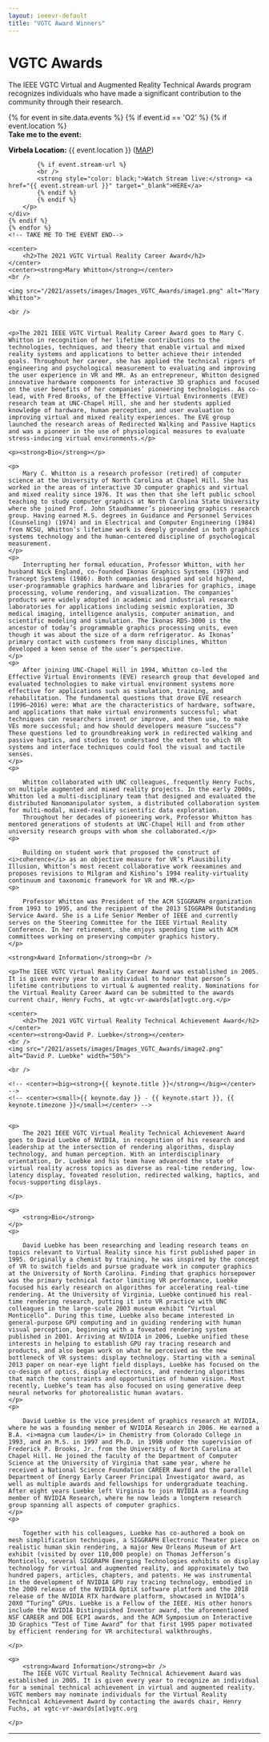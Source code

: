 ```yaml
---
layout: ieeevr-default
title: "VGTC Award Winners"
---
```


<style>
    <style>* {
        box-sizing: border-box;
    }

    .exhibitors-center {
        margin: auto;
        width: 90%;
    }

    .exhibitors-row {
        display: flex;
        background-color: #00aeef;
        border-radius: 10px;
        padding: 10px;
    }

    .exhibitors-column {
        flex: 50%;
        padding: 20px;
        position: relative;
    }

    .styled-table {
        border-collapse: collapse;
        margin: 25px 0;
        font-size: 0.8em;
        font-family: sans-serif;
        /*min-width: 400px;*/
        box-shadow: 0 0 20px rgba(0, 0, 0, 0.15);
        display: table;
    }

    .styled-table thead tr {
        background-color: #00aeef;
        color: #ffffff;
        text-align: left;
    }

    .styled-table th,
    .styled-table td {
        padding: 12px 15px;
        width: 50%;
    }

    .styled-table tbody tr {
        border-bottom: 1px solid #dddddd;
    }

    .styled-table tbody tr:nth-of-type(even) {
        background-color: #f3f3f3;
    }

    .styled-table tbody tr:last-of-type {
        border-bottom: 2px solid #00aeef;
    }

    .styled-table tbody tr.active-row {
        font-weight: bold;
        color: #00aeef;
    }

    /* Collapsible */
    input[type='checkbox'] {
        display: none;
    }

    .wrap-collabsible {
        margin: 1.2rem 0;
    }

    .lbl-toggle {
        display: block;
        font-weight: bold;
        /* font-family: monospace; */
        font-size: 1rem;
        text-align: left;
        padding: 0.1rem;
        color: #00aeef;
        background: #ffffff;
        cursor: pointer;
        border-radius: 7px;
        transition: all 0.25s ease-out;
    }

    .lbl-toggle:hover {
        /*color: #FFF;*/
    }

    .lbl-toggle::before {
        content: ' ';
        display: inline-block;
        border-top: 5px solid transparent;
        border-bottom: 5px solid transparent;
        border-left: 5px solid currentColor;
        vertical-align: middle;
        margin-right: .7rem;
        transform: translateY(-2px);
        transition: transform .2s ease-out;
    }

    .toggle:checked+.lbl-toggle::before {
        transform: rotate(90deg) translateX(-3px);
    }

    .collapsible-content {
        max-height: 0px;
        overflow: hidden;
        transition: max-height .25s ease-in-out;
    }

    .toggle:checked+.lbl-toggle+.collapsible-content {
        max-height: 1500px;
    }

    .toggle:checked+.lbl-toggle {
        border-bottom-right-radius: 0;
        border-bottom-left-radius: 0;
    }

    .collapsible-content .content-inner {
        background: white;
        /* rgba(0, 105, 255, .2);*/
        border-bottom: 1px solid rgba(0, 105, 255, .45);
        border-bottom-left-radius: 7px;
        border-bottom-right-radius: 7px;
        padding: .5rem 1rem;
    }

    .collapsible-content p {
        margin-bottom: 0;
    }



    /* video container */
    .video-container {
        overflow: hidden;
        position: relative;
        width: 100%;
    }

    .video-container::after {
        padding-top: 56.25%;
        /* 75% if 4:3*/
        display: block;
        content: '';
    }

    .video-container iframe {
        position: absolute;
        top: 0;
        left: 0;
        width: 100%;
        height: 100%;
    }

    /* Thumbnails box */
    .box {
        border-radius: 5px;
        padding: 20px;
    }

    .box:nth-child(even) {
        color: red;
    }

    .wrapper {
        display: grid;
        /* border: 1px solid #000; */
        grid-gap: 10px;
        grid-template-columns: repeat(auto-fill, 150px 30%);
    }

    .styled-table2 {
        border-collapse: collapse;
        margin: 25px 0;
        font-size: 0.8em;
        font-family: sans-serif;
        /*min-width: 400px;*/
        box-shadow: 0 0 20px rgba(0, 0, 0, 0.15);
        display: table;
        width: 50%;
        margin-left: auto;
        margin-right: auto;


    }

    .styled-table2 thead tr {
        background-color: #00aeef;
        color: #ffffff;
        text-align: left;
    }

    .styled-table2 th,
    .styled-table2 td {
        padding: 12px 15px;
        width: 50%;
    }

    .styled-table2 tbody tr {
        border-bottom: 1px solid #dddddd;
    }

    .styled-table2 tbody tr:nth-of-type(even) {
        background-color: #f3f3f3;
    }

    .styled-table2 tbody tr:last-of-type {
        border-bottom: 2px solid #00aeef;
    }

    .styled-table2 tbody tr.active-row {
        font-weight: bold;
        color: #00aeef;
    }

    img {
        display: block;
        margin-left: auto;
        margin-right: auto;
    }

    /*
    div {
        text-align: justify;
        text-justify: inter-word;
    }
    */

</style>


<h1>VGTC Awards</h1>

<p>The IEEE VGTC Virtual and Augmented Reality Technical Awards program recognizes individuals who have made a significant contribution to the community through their research. </p>


<div>
<!-- TAKE ME TO THE EVENT START -->
    {% for event in site.data.events %}
    {% if event.id == 'O2' %}
    {% if event.location %}
    <div class="notice--info">
        <strong style="padding-bottom: 5px;">Take me to the event:</strong>
        <p>
            <strong style="color: black;">Virbela Location:</strong> {{ event.location }} (<a href="/2021/attend/virbela-instructions/#map">MAP</a>)

            {% if event.stream-url %}
            <br />
            <strong style="color: black;">Watch Stream live:</strong> <a href="{{ event.stream-url }}" target="_blank">HERE</a>
            {% endif %}
            {% endif %}
        </p>
    </div>
    {% endif %}
    {% endfor %}
    <!-- TAKE ME TO THE EVENT END-->
</div>


<div>

    <center>
        <h2>The 2021 VGTC Virtual Reality Career Award</h2>
    </center>
    <center><strong>Mary Whitton</strong></center>
    <br />

    <img src="/2021/assets/images/Images_VGTC_Awards/image1.png" alt="Mary Whitton">

    <br />


    <p>The 2021 IEEE VGTC Virtual Reality Career Award goes to Mary C. Whitton in recognition of her lifetime contributions to the technologies, techniques, and theory that enable virtual and mixed reality systems and applications to better achieve their intended goals. Throughout her career, she has applied the technical rigors of engineering and psychological measurement to evaluating and improving the user experience in VR and MR. As an entrepreneur, Whitton designed innovative hardware components for interactive 3D graphics and focused on the user benefits of her companies’ pioneering technologies. As co-lead, with Fred Brooks, of the Effective Virtual Environments (EVE) research team at UNC-Chapel Hill, she and her students applied knowledge of hardware, human perception, and user evaluation to improving virtual and mixed reality experiences. The EVE group launched the research areas of Redirected Walking and Passive Haptics and was a pioneer in the use of physiological measures to evaluate stress-inducing virtual environments.</p>

    <p><strong>Bio</strong></p>

    <p>
        Mary C. Whitton is a research professor (retired) of computer science at the University of North Carolina at Chapel Hill. She has worked in the areas of interactive 3D computer graphics and virtual and mixed reality since 1976. It was then that she left public school teaching to study computer graphics at North Carolina State University where she joined Prof. John Staudhammer’s pioneering graphics research group. Having earned M.S. degrees in Guidance and Personnel Services (Counseling) (1974) and in Electrical and Computer Engineering (1984) from NCSU, Whitton’s lifetime work is deeply grounded in both graphics systems technology and the human-centered discipline of psychological measurement.
    </p>
    <p>
        Interrupting her formal education, Professor Whitton, with her husband Nick England, co-founded Ikonas Graphics Systems (1978) and Trancept Systems (1986). Both companies designed and sold highend, user-programmable graphics hardware and libraries for graphics, image processing, volume rendering, and visualization. The companies’ products were widely adopted in academic and industrial research laboratories for applications including seismic exploration, 3D medical imaging, intelligence analysis, computer animation, and scientific modeling and simulation. The Ikonas RDS-3000 is the ancestor of today’s programmable graphics processing units, even though it was about the size of a dorm refrigerator. As Ikonas’ primary contact with customers from many disciplines, Whitton developed a keen sense of the user’s perspective.
    </p>
    <p>
        After joining UNC-Chapel Hill in 1994, Whitton co-led the Effective Virtual Environments (EVE) research group that developed and evaluated technologies to make virtual environment systems more effective for applications such as simulation, training, and rehabilitation. The fundamental questions that drove EVE research (1996–2016) were: What are the characteristics of hardware, software, and applications that make virtual environments successful; what techniques can researchers invent or improve, and then use, to make VEs more successful; and how should developers measure “success”? These questions led to groundbreaking work in redirected walking and passive haptics, and studies to understand the extent to which VR systems and interface techniques could fool the visual and tactile senses.
    </p>
    <p>

        Whitton collaborated with UNC colleagues, frequently Henry Fuchs, on multiple augmented and mixed reality projects. In the early 2000s, Whitton led a multi-disciplinary team that designed and evaluated the distributed Nanomanipulator system, a distributed collaboration system for multi-modal, mixed-reality scientific data exploration.
        Throughout her decades of pioneering work, Professor Whitton has mentored generations of students at UNC-Chapel Hill and from other university research groups with whom she collaborated.</p>
    <p>

        Building on student work that proposed the construct of <i>coherence</i> as an objective measure for VR’s Plausibility Illusion, Whitton’s most recent collaborative work reexamines and proposes revisions to Milgram and Kishino’s 1994 reality-virtuality continuum and taxonomic framework for VR and MR.</p>
    <p>

        Professor Whitton was President of the ACM SIGGRAPH organization from 1993 to 1995, and the recipient of the 2013 SIGGRAPH Outstanding Service Award. She is a Life Senior Member of IEEE and currently serves on the Steering Committee for the IEEE Virtual Reality Conference. In her retirement, she enjoys spending time with ACM committees working on preserving computer graphics history.
    </p>

    <strong>Award Information</strong><br />

    <p>The IEEE VGTC Virtual Reality Career Award was established in 2005. It is given every year to an individual to honor that person’s lifetime contributions to virtual & augmented reality. Nominations for the Virtual Reality Career Award can be submitted to the awards current chair, Henry Fuchs, at vgtc-vr-awards[at]vgtc.org.</p>

</div>

<div>

    <center>
        <h2>The 2021 VGTC Virtual Reality Technical Achievement Award</h2>
    </center>
    <center><strong>David P. Luebke</strong></center>
    <br />
    <img src="/2021/assets/images/Images_VGTC_Awards/image2.png" alt="David P. Luebke" width="50%">

    <br />

    <!-- <center><big><strong>{{ keynote.title }}</strong></big></center> -->
    <!-- <center><small>{{ keynote.day }} - {{ keynote.start }}, {{ keynote.timezone }}</small></center> -->


    <p>
        The 2021 IEEE VGTC Virtual Reality Technical Achievement Award goes to David Luebke of NVIDIA, in recognition of his research and leadership at the intersection of rendering algorithms, display technology, and human perception. With an interdisciplinary orientation, Dr. Luebke and his team have advanced the state of virtual reality across topics as diverse as real-time rendering, low-latency display, foveated resolution, redirected walking, haptics, and focus-supporting displays.

    </p>

    <p>
        <strong>Bio</strong>
    </p>
    <p>

        David Luebke has been researching and leading research teams on topics relevant to Virtual Reality since his first published paper in 1995. Originally a chemist by training, he was inspired by the concept of VR to switch fields and pursue graduate work in computer graphics at the University of North Carolina. Finding that graphics horsepower was the primary technical factor limiting VR performance, Luebke focused his early research on algorithms for accelerating real-time rendering. At the University of Virginia, Luebke continued his real-time rendering research, putting it into VR practice with UNC colleagues in the large-scale 2003 museum exhibit “Virtual Monticello”. During this time, Luebke also became interested in general-purpose GPU computing and in guiding rendering with human visual perception, beginning with a foveated rendering system published in 2001. Arriving at NVIDIA in 2006, Luebke unified these interests in helping to establish GPU ray tracing research and products, and also began work on what he perceived as the new bottleneck of VR systems: display technology. Starting with a seminal 2013 paper on near-eye light field displays, Luebke has focused on the co-design of optics, display electronics, and rendering algorithms that match the constraints and opportunities of human vision. Most recently, Luebke’s team has also focused on using generative deep neural networks for photorealistic human avatars.
    </p>
    <p>

        David Luebke is the vice president of graphics research at NVIDIA, where he was a founding member of NVIDIA Research in 2006. He earned a B.A. <i>magna cum laude</i> in Chemistry from Colorado College in 1993, and an M.S. in 1997 and Ph.D. in 1998 under the supervision of Frederick P. Brooks, Jr. from the University of North Carolina at Chapel Hill. He joined the faculty of the Department of Computer Science at the University of Virginia that same year, where he received a National Science Foundation CAREER Award and the parallel Department of Energy Early Career Principal Investigator award, as well as multiple awards and fellowships for undergraduate teaching. After eight years Luebke left Virginia to join NVIDIA as a founding member of NVIDIA Research, where he now leads a longterm research group spanning all aspects of computer graphics.
    </p>
    <p>

        Together with his colleagues, Luebke has co-authored a book on mesh simplification techniques, a SIGGRAPH Electronic Theater piece on realistic human skin rendering, a major New Orleans Museum of Art exhibit (visited by over 110,000 people) on Thomas Jefferson’s Monticello, several SIGGRAPH Emerging Technologies exhibits on display technology for virtual and augmented reality, and approximately two hundred papers, articles, chapters, and patents. He was instrumental in the development of NVIDIA GPU ray tracing technology, embodied in the 2009 release of the NVIDIA OptiX software platform and the 2018 release of the NVIDIA RTX hardware platform, showcased in NVIDIA’s 20X0 “Turing” GPUs. Luebke is a Fellow of the IEEE. His other honors include the NVIDIA Distinguished Inventor award, the aforementioned NSF CAREER and DOE ECPI awards, and the ACM Symposium on Interactive 3D Graphics “Test of Time Award” for that first 1995 paper motivated by efficient rendering for VR architectural walkthroughs.

    </p>

    <p>
        <strong>Award Information</strong><br />
        The IEEE VGTC Virtual Reality Technical Achievement Award was established in 2005. It is given every year to recognize an individual for a seminal technical achievement in virtual and augmented reality. VGTC members may nominate individuals for the Virtual Reality Technical Achievement Award by contacting the awards chair, Henry Fuchs, at vgtc-vr-awards[at]vgtc.org

    </p>

</div>

<hr>
